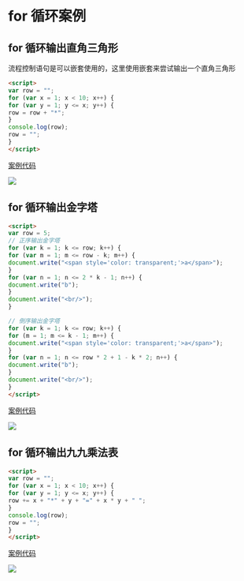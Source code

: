 # for 循环案例

## for 循环输出直角三角形

流程控制语句是可以嵌套使用的，这里使用嵌套来尝试输出一个直角三角形

```html
<script>
var row = "";
for (var x = 1; x < 10; x++) {
for (var y = 1; y <= x; y++) {
row = row + "*";
}
console.log(row);
row = "";
}
</script>
```

[案例代码](./demo/demo01.html)

![](./images/01.png)

## for 循环输出金字塔

```html
<script>
var row = 5;
// 正序输出金字塔
for (var k = 1; k <= row; k++) {
for (var m = 1; m <= row - k; m++) {
document.write("<span style='color: transparent;'>a</span>");
}
for (var n = 1; n <= 2 * k - 1; n++) {
document.write("b");
}
document.write("<br/>");
}

// 倒序输出金字塔
for (var k = 1; k <= row; k++) {
for (m = 1; m <= k - 1; m++) {
document.write("<span style='color: transparent;'>a</span>");
}
for (var n = 1; n <= row * 2 + 1 - k * 2; n++) {
document.write("b");
}
document.write("<br/>");
}
</script>
```

[案例代码](./demo/demo02.html)

![](./images/02.png)

## for 循环输出九九乘法表

```html
<script>
var row = "";
for (var x = 1; x < 10; x++) {
for (var y = 1; y <= x; y++) {
row += x + "*" + y + "=" + x * y + " ";
}
console.log(row);
row = "";
}
</script>
```

[案例代码](./demo/demo03.html)

![](./images/03.png)

